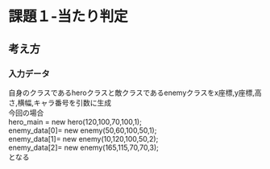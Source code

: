 課題１-当たり判定
====
## 考え方
### 入力データ  
自身のクラスであるheroクラスと敵クラスであるenemyクラスをx座標,y座標,高さ,横幅,キャラ番号を引数に生成  
今回の場合  
hero_main = new hero(120,100,70,100,1);  
enemy_data[0]= new enemy(50,60,100,50,1);  
enemy_data[1]= new enemy(10,120,100,50,2);  
enemy_data[2]= new enemy(165,115,70,70,3);  
となる

